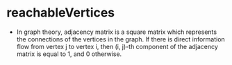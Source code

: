 # reachableVertices
* In graph theory, adjacency matrix is a square matrix which represents the connections of
the vertices in the graph. If there is direct information flow from vertex j to vertex i, then
(i, j)-th component of the adjacency matrix is equal to 1, and 0 otherwise.

